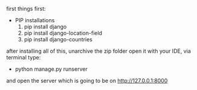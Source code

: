first things first:
- PIP installations
    1. pip install django
    2. pip install django-location-field
    3. pip install django-countries

after installing all of this, unarchive the zip folder open it with your IDE, via terminal type:
- python manage.py runserver

and open the server which is going to be on http://127.0.0.1:8000